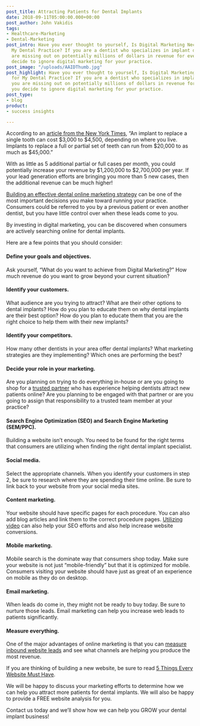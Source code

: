 ```yaml
---
post_title: Attracting Patients for Dental Implants
date: 2018-09-11T05:00:00.000+00:00
post_author: John Vakidis
tags:
- Healthcare-Marketing
- Dental-Marketing
post_intro: Have you ever thought to yourself, Is Digital Marketing Necessary for
  My Dental Practice? If you are a dentist who specializes in implant dentistry, you
  are missing out on potentially millions of dollars in revenue for every year you
  decide to ignore digital marketing for your practice.
post_image: "/uploads/AAIDThumb.jpg"
post_highlight: Have you ever thought to yourself, Is Digital Marketing Necessary
  for My Dental Practice? If you are a dentist who specializes in implant dentistry,
  you are missing out on potentially millions of dollars in revenue for every year
  you decide to ignore digital marketing for your practice.
post_type:
- blog
product:
- success insights

---
```

According to an [article from the New York Times](https://www.nytimes.com/2010/07/31/health/31patient.html), “An implant to replace a single tooth can cost $3,000 to $4,500, depending on where you live. Implants to replace a full or partial set of teeth can run from $20,000 to as much as $45,000.”

With as little as 5 additional partial or full cases per month, you could potentially increase your revenue by $1,200,000 to $2,700,000 per year. If your lead generation efforts are bringing you more than 5 new cases, then the additional revenue can be much higher!

[Building an effective dental online marketing strategy](https://www.practicecfo.com/building-an-effective-dental-online-marketing-strategy/) can be one of the most important decisions you make toward running your practice. Consumers could be referred to you by a previous patient or even another dentist, but you have little control over when these leads come to you.

By investing in digital marketing, you can be discovered when consumers are actively searching online for dental implants.

Here are a few points that you should consider:

#### Define your goals and objectives.

Ask yourself, “What do you want to achieve from Digital Marketing?” How much revenue do you want to grow beyond your current situation?

#### Identify your customers.

What audience are you trying to attract? What are their other options to dental implants? How do you plan to educate them on why dental implants are their best option? How do you plan to educate them that you are the right choice to help them with their new implants?

#### Identify your competitors.

How many other dentists in your area offer dental implants? What marketing strategies are they implementing? Which ones are performing the best?

#### Decide your role in your marketing.

Are you planning on trying to do everything in-house or are you going to shop for a [trusted partner](https://www.aacd.com/index.php?module=express&cmd=newsviewpost&id=11248) who has experience helping dentists attract new patients online? Are you planning to be engaged with that partner or are you going to assign that responsibility to a trusted team member at your practice?

#### Search Engine Optimization (SEO) and Search Engine Marketing (SEM/PPC).

Building a website isn’t enough. You need to be found for the right terms that consumers are utilizing when finding the right dental implant specialist.

#### Social media.

Select the appropriate channels. When you identify your customers in step 2, be sure to research where they are spending their time online. Be sure to link back to your website from your social media sites.

#### Content marketing.

Your website should have specific pages for each procedure. You can also add blog articles and link them to the correct procedure pages. [Utilizing video](https://doctorlogic.com/content/galleries/video-production.html) can also help your SEO efforts and also help increase website conversions.

#### Mobile marketing.

Mobile search is the dominate way that consumers shop today. Make sure your website is not just “mobile-friendly” but that it is optimized for mobile. Consumers visiting your website should have just as great of an experience on mobile as they do on desktop.

#### Email marketing.

When leads do come in, they might not be ready to buy today. Be sure to nurture those leads. Email marketing can help you increase web leads to patients significantly.

#### Measure everything.

One of the major advantages of online marketing is that you can [measure inbound website leads](https://doctorlogic.com/features/opportunities/) and see what channels are helping you produce the most revenue.

If you are thinking of building a new website, be sure to read [5 Things Every Website Must Have](https://doctorlogic.com/content/galleries/five-things-every-website-must-have.html).

We will be happy to discuss your marketing efforts to determine how we can help you attract more patients for dental implants. We will also be happy to provide a FREE website analysis for you.

Contact us today and we’ll show how we can help you GROW your dental implant business!